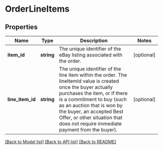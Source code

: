 # OrderLineItems

## Properties
Name | Type | Description | Notes
------------ | ------------- | ------------- | -------------
**item_id** | **string** | The unique identifier of the eBay listing associated with the order. | [optional] 
**line_item_id** | **string** | The unique identifier of the line item within the order. The lineItemId value is created once the buyer actually purchases the item, or if there is a commitment to buy (such as an auction that is won by the buyer, an accepted Best Offer, or other situation that does not require immediate payment from the buyer). | [optional] 

[[Back to Model list]](../../README.md#documentation-for-models) [[Back to API list]](../../README.md#documentation-for-api-endpoints) [[Back to README]](../../README.md)

